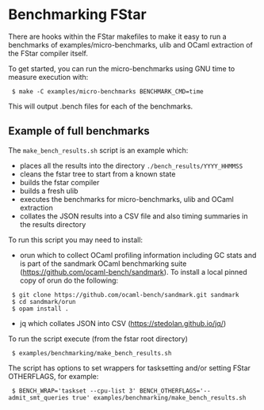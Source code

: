 Benchmarking FStar
==================

There are hooks within the FStar makefiles to make it easy to run a benchmarks of examples/micro-benchmarks, ulib and OCaml extraction of the FStar compiler itself.

To get started, you can run the micro-benchmarks using GNU time to measure execution with:
```
 $ make -C examples/micro-benchmarks BENCHMARK_CMD=time
```
This will output .bench files for each of the benchmarks.


Example of full benchmarks
--------------------------

The `make_bench_results.sh` script is an example which:
 - places all the results into the directory `./bench_results/YYYY_HHMMSS`
 - cleans the fstar tree to start from a known state
 - builds the fstar compiler
 - builds a fresh ulib
 - executes the benchmarks for micro-benchmarks, ulib and OCaml extraction
 - collates the JSON results into a CSV file and also timing summaries in the results directory

To run this script you may need to install:
 - orun which to collect OCaml profiling information including GC stats and is part of the sandmark OCaml benchmarking suite (https://github.com/ocaml-bench/sandmark). To install a local pinned copy of orun do the following:
```
 $ git clone https://github.com/ocaml-bench/sandmark.git sandmark
 $ cd sandmark/orun
 $ opam install .
```
 - jq which collates JSON into CSV (https://stedolan.github.io/jq/)

To run the script execute (from the fstar root directory)
```
 $ examples/benchmarking/make_bench_results.sh
```

The script has options to set wrappers for tasksetting and/or setting FStar OTHERFLAGS, for example:
```
 $ BENCH_WRAP='taskset --cpu-list 3' BENCH_OTHERFLAGS='--admit_smt_queries true' examples/benchmarking/make_bench_results.sh
```

